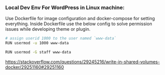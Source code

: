 ### Local Dev Env For WordPress in Linux machine:
Use Dockerfile for image configuration and docker-compose for setting everything.
Inside Dockerfile use the below config to solve permission issues while developing theme or plugin.
```sh
# assign userid 1000 to the user named `www-data`
RUN usermod -u 1000 www-data 

RUN usermod -G staff www-data
```

https://stackoverflow.com/questions/29245216/write-in-shared-volumes-docker/29251160#29251160